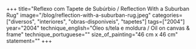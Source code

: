 +++
title="Reflexo com Tapete de Subúrbio / Reflection With a Suburban Rug"
image="/blog/reflection-with-a-suburban-rug.jpeg"
categories=["diversos", "interiores", "obras-disponiveis", "tapetes"]
tags=["2004"]
year="2004"
technique_english="Óleo s/tela e moldura / Oil on canvas & frame"
technique_portuguese=""
size_of_painting="46 cm x 46 cm"
statement=""
+++
